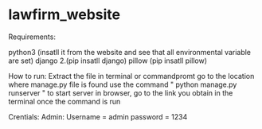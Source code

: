 # lawfirm_website

Requirements:

python3 (insatll it from the website and see that all environmental variable are set)
django 2.(pip insatll django)
pillow (pip insatll pillow)

How to run:
Extract the file
in terminal or commandpromt go to the location where manage.py file is found
use the command " python manage.py runserver " to start server
in browser, go to the link you obtain in the terminal once the command is run

Crentials:
Admin:
Username = admin
password = 1234
